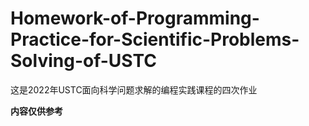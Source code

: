 # Homework-of-Programming-Practice-for-Scientific-Problems-Solving-of-USTC
这是2022年USTC面向科学问题求解的编程实践课程的四次作业

**内容仅供参考**
